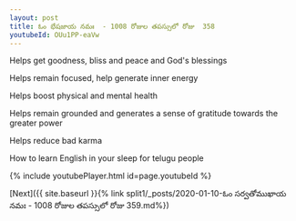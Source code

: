```yaml
---
layout: post
title: ఓం భేషజాయ నమః  - 1008 రోజుల తపస్సులో రోజు  358
youtubeId: OUu1PP-eaVw
---
```

 
 
Helps get goodness, bliss and peace and God's blessings
 
Helps remain focused, help generate inner energy 
 
Helps boost physical and mental health 
 
Helps remain grounded and generates a sense of gratitude towards the greater power 
 
Helps reduce bad karma
 
How to learn English in your sleep for telugu people
 
 
 
 


{% include youtubePlayer.html id=page.youtubeId %}
 
[Next]({{ site.baseurl }}{% link split1/_posts/2020-01-10-ఓం సర్వతోముఖాయ నమః  - 1008 రోజుల తపస్సులో రోజు  359.md%})
 

